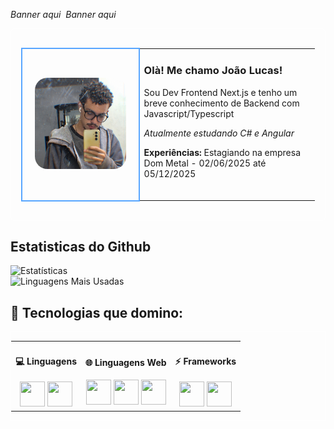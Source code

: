 *Banner aqui*
<img />
*Banner aqui*

<div style="border: 1px solid white; border-radius:6px; padding: 16px">
	<table>
		<tr>
			<td valing="center" style="border: 2px solid #58a6ff; border-radius: 15px; padding: 20px;" width="40%">
				<img src="./imgs/foto.jpg" style="width: 100%; border-radius: 20px;"/>
			</td>
			<td>
				<h3>Olà! Me chamo João Lucas!</h3>
				<p>Sou Dev Frontend Next.js e tenho um breve conhecimento de Backend com Javascript/Typescript</p>
				<p><i>Atualmente estudando C# e Angular</i></p>
				<p><strong>Experiências:</strong> Estagiando na empresa Dom Metal - 02/06/2025 até 05/12/2025</p>	
				<br />
			</td>
		</tr>
	</table>
</div>

## Estatisticas do Github
![Estatísticas](https://github-readme-stats.vercel.app/api?username=jukalbf&show_icons=true&theme=radical)
<br />
![Linguagens Mais Usadas](https://github-readme-stats.vercel.app/api/top-langs/?username=jukalbf&layout=compact&theme=radical)

## 🚀 Tecnologias que domino:
<div style="border: 1px solid white; border-radius: 6px margin: 0 auto">
	<table>
		<tr>
			<td valign="center" align="center">
				<h4>💻 Linguagens</h4>
				<img src="https://cdn.jsdelivr.net/gh/devicons/devicon/icons/javascript/javascript-original.svg" width=40 height=40 />	
				<img src="https://cdn.jsdelivr.net/gh/devicons/devicon/icons/typescript/typescript-original.svg" width=40 height=40 />
			</td>
			<td valign="center" align="center">
				<h4>🌐 Linguagens Web</h4>
				<img src="https://cdn.jsdelivr.net/gh/devicons/devicon@latest/icons/html5/html5-original.svg", width=40 height=40 />
				<img src="https://cdn.jsdelivr.net/gh/devicons/devicon@latest/icons/css3/css3-original.svg" width=40 height=40 />
				<img src="https://cdn.jsdelivr.net/gh/devicons/devicon@latest/icons/sass/sass-original.svg" width=40 height=40 />
			</td>
			<td valign="center" align="center">
				<h4>⚡ Frameworks</h4>
    			<img src="https://cdn.jsdelivr.net/gh/devicons/devicon@latest/icons/react/react-original.svg" width=40 height=40 /> 
				<img src="https://cdn.jsdelivr.net/gh/devicons/devicon@latest/icons/nextjs/nextjs-original.svg", width=40 height=40 />
			</td>
		</tr>
	</table>
</div>
